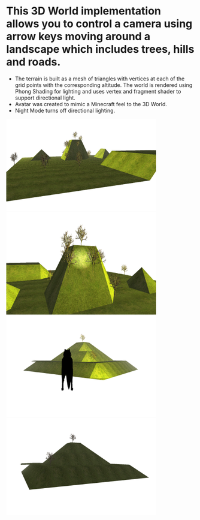 # This 3D World implementation allows you to control a camera using arrow keys moving around a landscape which includes trees, hills and roads. 
- The terrain is built as a mesh of triangles with vertices at each of the grid points with the corresponding altitude. The world is rendered using Phong Shading for lighting and uses vertex and fragment shader to support directional light.
- Avatar was created to mimic a Minecraft feel to the 3D World.
- Night Mode turns off directional lighting.


<img src="Screen Shot 2020-02-18 at 1.04.57 pm.png" style="width: 400px;"/>


<img src="Screen Shot 2020-02-18 at 1.05.38 pm.png" style="width: 400px;"/>

<img src="Screen Shot 2020-02-18 at 1.11.22 pm.png" style="width: 400px;"/>

<img src="Screen Shot 2020-02-18 at 1.11.44 pm.png" style="width: 400px;"/>
